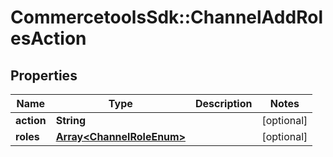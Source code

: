 # CommercetoolsSdk::ChannelAddRolesAction

## Properties
Name | Type | Description | Notes
------------ | ------------- | ------------- | -------------
**action** | **String** |  | [optional] 
**roles** | [**Array&lt;ChannelRoleEnum&gt;**](ChannelRoleEnum.md) |  | [optional] 

